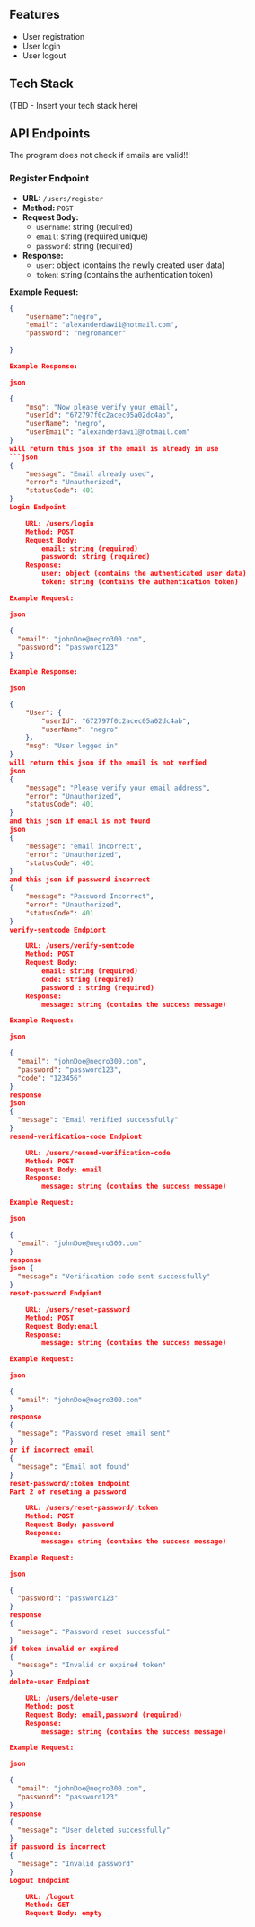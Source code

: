 ## Features

- User registration
- User login
- User logout

## Tech Stack

(TBD - Insert your tech stack here)

## API Endpoints
The program does not check if emails are valid!!!
### Register Endpoint

- **URL:** `/users/register`
- **Method:** `POST`
- **Request Body:**
  - `username`: string (required)
  - `email`: string (required,unique)
  - `password`: string (required)
- **Response:**
  - `user`: object (contains the newly created user data)
  - `token`: string (contains the authentication token)

**Example Request:**
```json
{
	"username":"negro",
	"email": "alexanderdawi1@hotmail.com",
	"password": "negromancer"
	
}

Example Response:

json

{
	"msg": "Now please verify your email",
	"userId": "672797f0c2acec05a02dc4ab",
	"userName": "negro",
	"userEmail": "alexanderdawi1@hotmail.com"
}
will return this json if the email is already in use
```json
{
	"message": "Email already used",
	"error": "Unauthorized",
	"statusCode": 401
}
Login Endpoint

    URL: /users/login
    Method: POST
    Request Body:
        email: string (required)
        password: string (required)
    Response:
        user: object (contains the authenticated user data)
        token: string (contains the authentication token)

Example Request:

json

{
  "email": "johnDoe@negro300.com",
  "password": "password123"
}

Example Response:

json

{
	"User": {
		"userId": "672797f0c2acec05a02dc4ab",
		"userName": "negro"
	},
	"msg": "User logged in"
}
will return this json if the email is not verfied
json
{
	"message": "Please verify your email address",
	"error": "Unauthorized",
	"statusCode": 401
}
and this json if email is not found
json
{
	"message": "email incorrect",
	"error": "Unauthorized",
	"statusCode": 401
}
and this json if password incorrect
{
	"message": "Password Incorrect",
	"error": "Unauthorized",
	"statusCode": 401
}
verify-sentcode Endpiont

    URL: /users/verify-sentcode
    Method: POST
    Request Body:
        email: string (required)
        code: string (required)
        password : string (required)
    Response:
        message: string (contains the success message)

Example Request:

json

{
  "email": "johnDoe@negro300.com",
  "password": "password123",
  "code": "123456"
}
response
json 
{
  "message": "Email verified successfully"
}
resend-verification-code Endpiont

    URL: /users/resend-verification-code  
    Method: POST  
    Request Body: email
    Response:
        message: string (contains the success message)

Example Request:

json

{
  "email": "johnDoe@negro300.com"
}
response
json {
  "message": "Verification code sent successfully"
}
reset-password Endpiont

    URL: /users/reset-password
    Method: POST
    Request Body:email
    Response:
        message: string (contains the success message)

Example Request:

json

{
  "email": "johnDoe@negro300.com"
}
response
{
  "message": "Password reset email sent"
}
or if incorrect email
{
  "message": "Email not found"
}
reset-password/:token Endpoint
Part 2 of reseting a password

    URL: /users/reset-password/:token
    Method: POST
    Request Body: password
    Response:
        message: string (contains the success message)

Example Request:

json

{
  "password": "password123"
}
response
{
  "message": "Password reset successful"
}
if token invalid or expired
{
  "message": "Invalid or expired token"
}
delete-user Endpiont

    URL: /users/delete-user
    Method: post
    Request Body: email,password (required)
    Response:
        message: string (contains the success message)

Example Request:

json

{
  "email": "johnDoe@negro300.com",
  "password": "password123"
}
response 
{
  "message": "User deleted successfully"
}
if password is incorrect
{
  "message": "Invalid password"
}
Logout Endpoint

    URL: /logout
    Method: GET
    Request Body: empty